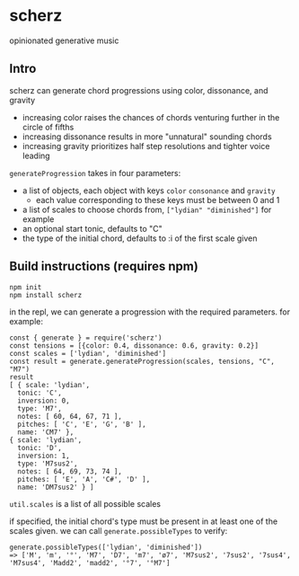 # scherz
opinionated generative music

## Intro

scherz can generate chord progressions using color, dissonance, and gravity
-  increasing color raises the chances of chords venturing further in the circle of fifths
-  increasing dissonance results in more "unnatural" sounding chords
-  increasing gravity prioritizes half step resolutions and tighter voice leading

`generateProgression` takes in four parameters:
  - a list of objects, each object with keys `color` `consonance` and `gravity`
    - each value corresponding to these keys must be between 0 and 1
  - a list of scales to choose chords from, `["lydian" "diminished"]` for example
  - an optional start tonic, defaults to "C"
  - the type of the initial chord, defaults to :i of the first scale given
  
## Build instructions (requires npm)
  ```
  npm init
  npm install scherz
  ```
  
in the repl, we can generate a progression with the required parameters.  for example:
  
  ```
  const { generate } = require('scherz')
  const tensions = [{color: 0.4, dissonance: 0.6, gravity: 0.2}]
  const scales = ['lydian', 'diminished']
  const result = generate.generateProgression(scales, tensions, "C", "M7")
  result
  [ { scale: 'lydian',
    tonic: 'C',
    inversion: 0,
    type: 'M7',
    notes: [ 60, 64, 67, 71 ],
    pitches: [ 'C', 'E', 'G', 'B' ],
    name: 'CM7' },
  { scale: 'lydian',
    tonic: 'D',
    inversion: 1,
    type: 'M7sus2',
    notes: [ 64, 69, 73, 74 ],
    pitches: [ 'E', 'A', 'C#', 'D' ],
    name: 'DM7sus2' } ]
  ```

`util.scales` is a list of all possible scales

if specified, the initial chord's type must be present in at least one of the scales given.  we can call `generate.possibleTypes` to verify:
  ```
  generate.possibleTypes(['lydian', 'diminished'])
  => ['M', 'm', '°', 'M7', 'D7', 'm7', 'ø7', 'M7sus2', '7sus2', '7sus4', 'M7sus4', 'Madd2', 'madd2', '°7', '°M7']
  ```
